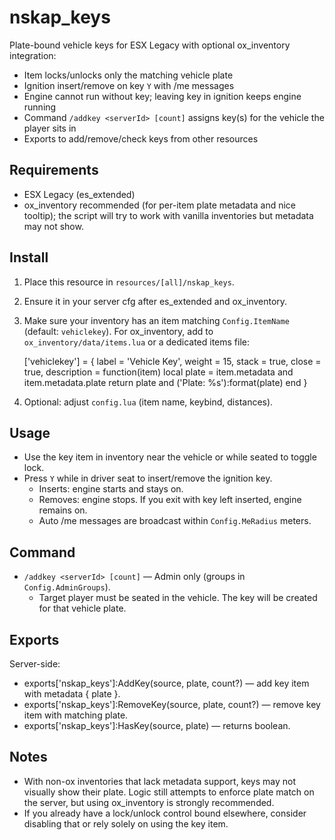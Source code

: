 # nskap_keys

Plate-bound vehicle keys for ESX Legacy with optional ox_inventory integration:
- Item locks/unlocks only the matching vehicle plate
- Ignition insert/remove on key `Y` with /me messages
- Engine cannot run without key; leaving key in ignition keeps engine running
- Command `/addkey <serverId> [count]` assigns key(s) for the vehicle the player sits in
- Exports to add/remove/check keys from other resources

## Requirements
- ESX Legacy (es_extended)
- ox_inventory recommended (for per-item plate metadata and nice tooltip); the script will try to work with vanilla inventories but metadata may not show.

## Install
1. Place this resource in `resources/[all]/nskap_keys`.
2. Ensure it in your server cfg after es_extended and ox_inventory.
3. Make sure your inventory has an item matching `Config.ItemName` (default: `vehiclekey`). For ox_inventory, add to `ox_inventory/data/items.lua` or a dedicated items file:

    ['vehiclekey'] = {
        label = 'Vehicle Key',
        weight = 15,
        stack = true,
        close = true,
        description = function(item)
            local plate = item.metadata and item.metadata.plate
            return plate and ('Plate: %s'):format(plate)
        end
    }

4. Optional: adjust `config.lua` (item name, keybind, distances).

## Usage
- Use the key item in inventory near the vehicle or while seated to toggle lock.
- Press `Y` while in driver seat to insert/remove the ignition key.
  - Inserts: engine starts and stays on.
  - Removes: engine stops. If you exit with key left inserted, engine remains on.
  - Auto /me messages are broadcast within `Config.MeRadius` meters.

## Command
- `/addkey <serverId> [count]` — Admin only (groups in `Config.AdminGroups`).
  - Target player must be seated in the vehicle. The key will be created for that vehicle plate.

## Exports
Server-side:
- exports['nskap_keys']:AddKey(source, plate, count?) — add key item with metadata { plate }.
- exports['nskap_keys']:RemoveKey(source, plate, count?) — remove key item with matching plate.
- exports['nskap_keys']:HasKey(source, plate) — returns boolean.

## Notes
- With non-ox inventories that lack metadata support, keys may not visually show their plate. Logic still attempts to enforce plate match on the server, but using ox_inventory is strongly recommended.
- If you already have a lock/unlock control bound elsewhere, consider disabling that or rely solely on using the key item.

